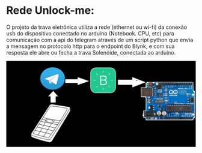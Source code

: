 # Rede Unlock-me:
O projeto da trava eletrônica utiliza a rede (ethernet ou wi-fi)  da conexão usb do dispositivo conectado no arduino (Notebook. CPU, etc) para comunicação com a api do telegram através de um script python que envia a mensagem no protocolo http para o endpoint do Blynk, e com sua resposta ele abre ou fecha a trava Solenóide, conectada ao arduíno.

![](diagrama.png)
